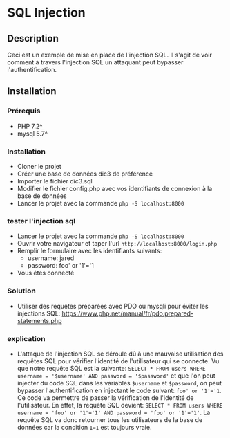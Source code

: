 # SQL Injection

## Description

Ceci est un exemple de mise en place de l'injection SQL. 
Il s'agit de voir comment à travers l'injection SQL un attaquant peut bypasser l'authentification. 

## Installation

### Prérequis

- PHP 7.2^
- mysql 5.7^

### Installation

- Cloner le projet
- Créer une base de données dic3 de préférence
- Importer le fichier dic3.sql
- Modifier le fichier config.php avec vos identifiants de connexion à la base de données
- Lancer le projet avec la commande `php -S localhost:8000`

### tester l'injection sql

- Lancer le projet avec la commande `php -S localhost:8000`
- Ouvrir votre navigateur et taper l'url `http://localhost:8000/login.php`
- Remplir le formulaire avec les identifiants suivants:
    - username: jared
    - password: foo' or '1'='1
- Vous êtes connecté

### Solution

- Utiliser des requêtes préparées avec PDO ou mysqli pour éviter les injections SQL: https://www.php.net/manual/fr/pdo.prepared-statements.php

### explication

- L'attaque de l'injection SQL se déroule dû à une mauvaise utilisation des requêtes SQL pour vérifier l'identité de l'utilisateur qui se connecte. Vu que notre requête SQL est la suivante: `SELECT * FROM users WHERE username = '$username' AND password = '$password'` et que l'on peut injecter du code SQL dans les variables `$username` et `$password`, on peut bypasser l'authentification en injectant le code suivant: `foo' or '1'='1`. Ce code va permettre de passer la vérification de l'identité de l'utilisateur. En effet, la requête SQL devient: `SELECT * FROM users WHERE username = 'foo' or '1'='1' AND password = 'foo' or '1'='1'`. La requête SQL va donc retourner tous les utilisateurs de la base de données car la condition `1=1` est toujours vraie.
